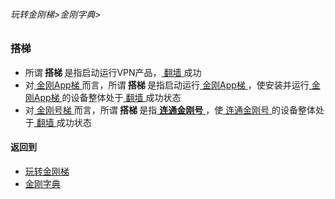 ###### 玩转金刚梯>金刚字典>

### 搭梯
- 所谓<Strong> 搭梯 </Strong>是指启动运行VPN产品，[ 翻墙 ](https://github.com/a2zitpro/web/blob/master/LadderFree/kkDictionary/OverTheWall.md)成功
- 对[ 金刚App梯 ](https://github.com/a2zitpro/web/blob/master/LadderFree/kkDictionary/KKLadderAPP.md)而言，所谓<Strong> 搭梯 </Strong>是指启动运行[ 金刚App梯 ](https://github.com/a2zitpro/web/blob/master/LadderFree/kkDictionary/KKLadderAPP.md)，使安装并运行[ 金刚App梯 ](https://github.com/a2zitpro/web/blob/master/LadderFree/kkDictionary/KKLadderAPP.md)的设备整体处于[ 翻墙 ](https://github.com/a2zitpro/web/blob/master/LadderFree/kkDictionary/OverTheWall.md)成功状态
- 对[ 金刚号梯  ](https://github.com/a2zitpro/web/blob/master/LadderFree/kkDictionary/KKLadderKKID.md)而言，所谓<Strong> 搭梯 </Strong>是指[ <strong>连通金刚号</strong> ](https://github.com/a2zitpro/web/blob/master/LadderFree/kkDictionary/KKIDsUsage.md)，使[ 连通金刚号 ](https://github.com/a2zitpro/web/blob/master/LadderFree/kkDictionary/KKIDsUsage.md)的设备整体处于[ 翻墙 ](https://github.com/a2zitpro/web/blob/master/LadderFree/kkDictionary/OverTheWall.md)成功状态


#### 返回到
- [玩转金刚梯](https://github.com/a2zitpro/web/blob/master/LadderFree/A.md)
- [金刚字典](https://github.com/a2zitpro/web/blob/master/LadderFree/kkDictionary/KKDictionary.md)
